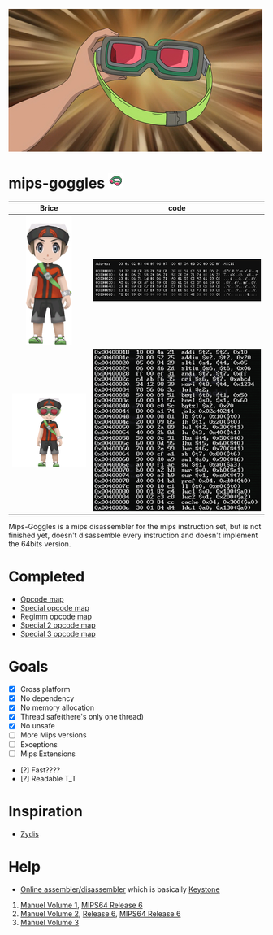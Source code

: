 ![](/img/go-goggles.png)
# mips-goggles ![](img/Miniature_Lunettes_Sable_ROSA.png)

|             Brice              |            code             |
| :----------------------------: | :-------------------------: |
| ![](/img/brice-no-goggles.png) |      ![](/img/hex.png)      |
|  ![](/img/brice-goggles.png)   | ![](/img/mips-assembly.png) |


Mips-Goggles is a mips disassembler for the mips instruction set, but is not finished yet, doesn't disassemble every instruction and doesn't implement the 64bits version.
# Completed

- [Opcode map](https://www.cipunited.com/xlx/files/document/202008/1205490289250.pdf#G320.1122743)
- [Special opcode map](https://www.cipunited.com/xlx/files/document/202008/1205490289250.pdf#G320.1123094)
- [Regimm opcode map](https://www.cipunited.com/xlx/files/document/202008/1205490289250.pdf#G320.1096304)
- [Special 2 opcode map](https://www.cipunited.com/xlx/files/document/202008/1205490289250.pdf#G320.1096304)
- [Special 3 opcode map](https://www.cipunited.com/xlx/files/document/202008/1205490289250.pdf#G320.1096549)

# Goals

- [x] Cross platform
- [x] No dependency
- [x] No memory allocation
- [x] Thread safe(there's only one thread)
- [x] No unsafe
- [ ] More Mips versions
- [ ] Exceptions
- [ ] Mips Extensions
- [?] Fast????
- [?] Readable T_T

# Inspiration

- [Zydis](https://github.com/zyantific/zydis)

# Help

- [Online assembler/disassembler](https://yozan233.github.io/Online-Assembler-Disassembler/) which is basically [Keystone](https://github.com/keystone-engine/keystone)
1. [Manuel Volume 1](https://riteme.site/nscscc/doc/mips/Volume%20I:%20Introduction%20to%20MIPS32%20Architecture.pdf), [MIPS64 Release 6](https://www.cipunited.com/xlx/files/document/202008/1205481629410.pdf)
2. [Manuel Volume 2](https://s3-eu-west-1.amazonaws.com/downloads-mips/documents/MD00086-2B-MIPS32BIS-AFP-6.06.pdf), [Release 6](https://s3-eu-west-1.amazonaws.com/downloads-mips/documents/MD00086-2B-MIPS32BIS-AFP-6.06.pdf), [MIPS64 Release 6](https://www.cipunited.com/xlx/files/document/202008/1205490289250.pdf)
3. [Manuel Volume 3](https://s3-eu-west-1.amazonaws.com/downloads-mips/documents/MD00090-2B-MIPS32PRA-AFP-06.02.pdf)